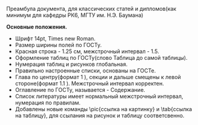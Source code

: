 Преамбула документа, для классических статей и дипломов(как минимум для кафедры РК6, МГТУ им. Н.Э. Баумана)

**Основные положения.**
* Шрифт 14pt, Times new Roman.
* Размер ширины полей по ГОСТу.
* Красная строка - 1.25 см, межстрочный интервал - 1.5.
* Оформление таблиц по ГОСТу(слово Таблица до самой таблицы).
* Нумерация таблиц и рисунков глобальная.
* Правильно настроенные списки, основаны на ГОСТе.
* Глава по центру(формат 1 ), секции и дальше смещены к левой стороне(формат 1.1 ). Межстрочный интервал корректен.
* Оглавление по ГОСТу, называется - Содержание.
* Список литературы имеет нормальный межстрочный интервал, нумерация по правилам.
* Добавлены новые команды \pic{ссылка на картинку} и \tab{ссылка на таблицу}, для ссылания на рисунок и таблицу соответсвенно.